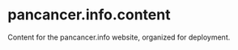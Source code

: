pancancer.info.content
======================

Content for the pancancer.info website, organized for deployment.
